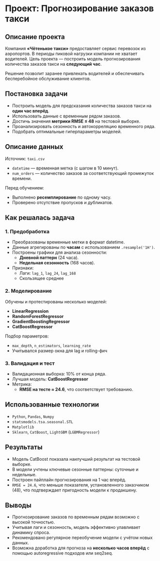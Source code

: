 # Проект: Прогнозирование заказов такси

## Описание проекта

Компания **«Чётенькое такси»** предоставляет сервис перевозок из аэропортов. В периоды пиковой нагрузки компании не хватает водителей. Цель проекта — построить модель прогнозирования количества заказов такси на **следующий час**.

Решение позволит заранее привлекать водителей и обеспечивать бесперебойное обслуживание клиентов.

## Постановка задачи

- Построить модель для предсказания количества заказов такси на **один час вперёд**.
- Использовать данные с временным рядом заказов.
- Достичь значения **метрики RMSE ≤ 48** на тестовой выборке.
- Проанализировать сезонность и автокорреляцию временного ряда.
- Подобрать оптимальные гиперпараметры моделей.

## Описание данных

Источник: `taxi.csv`  
- `datetime` — временная метка (с шагом в 10 минут).  
- `num_orders` — количество заказов за соответствующий промежуток времени.

Перед обучением:
- Выполнено **ресемплирование** по одному часу.
- Проверено отсутствие пропусков и дубликатов.

## Как решалась задача

### 1. Предобработка

- Преобразованы временные метки в формат datetime.
- Данные агрегированы по **часам** с использованием `.resample('1H')`.
- Построены графики для анализа сезонности:
  - **Дневной паттерн** (24 часа).
  - **Недельная сезонность** (168 часов).
- Признаки:
  - Лаги: `lag_1`, `lag_24`, `lag_168`
  - Скользящее среднее

### 2. Моделирование

Обучены и протестированы несколько моделей:

- **LinearRegression**
- **RandomForestRegressor**
- **GradientBoostingRegressor**
- **CatBoostRegressor**

Подбор параметров:
- `max_depth`, `n_estimators`, `learning_rate`
- Учитывался размер окна для lag и rolling-фич

### 3. Валидация и тест

- Валидационная выборка: 10% от конца ряда.
- Лучшая модель: **CatBoostRegressor**
- Метрика:  
  - **RMSE на тесте ≈ 24.6**, что соответствует требованию.

## Использованные технологии

- `Python`, `Pandas`, `Numpy`
- `statsmodels.tsa.seasonal.STL`  
- `Matplotlib`
- `Sklearn`, `CatBoost`, `LightGBM` (`LGBMRegressor`)  

## Результаты

- Модель CatBoost показала наилучший результат на тестовой выборке.
- В модели учтены ключевые сезонные паттерны: суточные и недельные.
- Построен пайплайн прогнозирования на 1 час вперёд.
- `RMSE = 24.6`, что меньше показателя, установленного заказчиком (48), что подтверждает пригодность модели к продакшену.

## Выводы

- Прогнозирование заказов по временным рядам возможно с высокой точностью.
- Учитывая лаги и сезонность, модель эффективно улавливает динамику спроса.
- Рекомендовано регулярное переобучение модели с учётом новых данных.
- Возможна доработка для прогноза на **несколько часов вперёд** с помощью autoregressive подходов или seq2seq.
